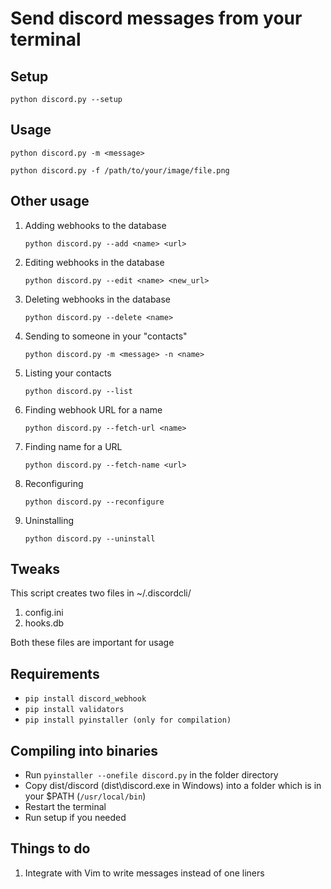 # Send discord messages from your terminal


## Setup

```python discord.py --setup```


## Usage

```python discord.py -m <message>```

```python discord.py -f /path/to/your/image/file.png```

## Other usage

1. Adding webhooks to the database

    ```python discord.py --add <name> <url>```

2. Editing webhooks in the database

    ```python discord.py --edit <name> <new_url>```

3. Deleting webhooks in the database

    ```python discord.py --delete <name>```

4. Sending to someone in your "contacts"

    ```python discord.py -m <message> -n <name>```

5. Listing your contacts

    ```python discord.py --list```

6. Finding webhook URL for a name

    ```python discord.py --fetch-url <name>```

7. Finding name for a URL

    ```python discord.py --fetch-name <url>```

8. Reconfiguring

    ```python discord.py --reconfigure```

9. Uninstalling 

    ```python discord.py --uninstall```


## Tweaks

This script creates two files in ~/.discordcli/
1. config.ini 
2. hooks.db

Both these files are important for usage

## Requirements

- ```pip install discord_webhook```
- ```pip install validators```
- ```pip install pyinstaller (only for compilation)```

## Compiling into binaries

- Run ```pyinstaller --onefile discord.py``` in the folder directory
- Copy dist/discord (dist\discord.exe in Windows) into a folder which is in your $PATH (```/usr/local/bin```)
- Restart the terminal
- Run setup if you needed

## Things to do

1. Integrate with Vim to write messages instead of one liners
